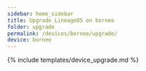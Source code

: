 ```yaml
---
sidebar: home_sidebar
title: Upgrade LineageOS on borneo
folder: upgrade
permalink: /devices/borneo/upgrade/
device: borneo
---
```

{% include templates/device_upgrade.md %}
